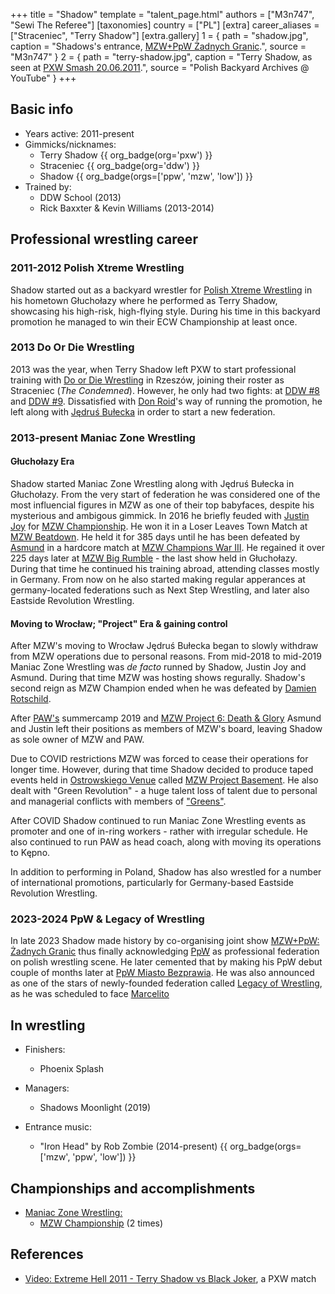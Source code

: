 +++
title = "Shadow"
template = "talent_page.html"
authors = ["M3n747", "Sewi The Referee"]
[taxonomies]
country = ["PL"]
[extra]
career_aliases = ["Straceniec", "Terry Shadow"]
[extra.gallery]
1 = { path = "shadow.jpg", caption = "Shadows's entrance, [MZW+PpW Żadnych Granic](@/e/ppw/2023-09-23-ppw_mzw-zadnych-granic.md).", source = "M3n747" }
2 = { path = "terry-shadow.jpg", caption = "Terry Shadow, as seen at [PXW Smash 20.06.2011](@/e/pxw/2011-06-20-pxw-smash.md).", source = "Polish Backyard Archives @ YouTube" }
+++


## Basic info
* Years active: 2011-present
* Gimmicks/nicknames:
  - Terry Shadow {{ org_badge(org='pxw') }}
  - Straceniec {{ org_badge(org='ddw') }}
  - Shadow {{ org_badge(orgs=['ppw', 'mzw', 'low']) }}
* Trained by:
  - DDW School (2013)
  - Rick Baxxter & Kevin Williams (2013-2014)
 
## Professional wrestling career

### 2011-2012 Polish Xtreme Wrestling
Shadow started out as a backyard wrestler for [Polish Xtreme Wrestling](@/o/pxw.md) in his hometown Głuchołazy where he performed as Terry Shadow, showcasing his high-risk, high-flying style. During his time in this backyard promotion he managed to win their ECW Championship at least once.

### 2013 Do Or Die Wrestling

2013 was the year, when Terry Shadow left PXW to start professional training with [Do or Die Wrestling](@/o/ddw.md) in Rzeszów, joining their roster as Straceniec (_The Condemned_). However, he only had two fights: at [DDW #8](@/e/ddw/2013-08-17-ddw-8.md) and [DDW #9](@/e/ddw/2013-10-25-ddw-9.md).
Dissatisfied with [Don Roid](@/w/don-roid.md)'s way of running the promotion, he left along with [Jędruś Bułecka](@/w/jedrus-bulecka.md) in order to start a new federation.

### 2013-present Maniac Zone Wrestling 

#### Głuchołazy Era
Shadow started Maniac Zone Wrestling along with Jędruś Bułecka in Głuchołazy. From the very start of federation he was considered one of the most influencial figures in MZW as one of their top babyfaces, despite his mysterious and ambigous gimmick. 
In 2016 he briefly feuded with [Justin Joy](@/w/justin-joy.md) for [MZW Championship](@/c/mzw-championship.md). He won it in a Loser Leaves Town Match at [MZW Beatdown](@/e/mzw/2016-05-14-mzw-beatdown.md). He held it for 385 days until he has been defeated by [Asmund](@/w/asmund.md) in a hardcore match at [MZW Champions War III](@/e/mzw/2017-06-03-mzw-champions-war-3.md). He regained it over 225 days later at [MZW Big Rumble](@/e/mzw/2018-01-14-mzw-big-rumble.md) - the last show held in Głuchołazy.
During that time he continued his training abroad, attending classes mostly in Germany. From now on he also started making regular apperances at germany-located federations such as Next Step Wrestling, and later also Eastside Revolution Wrestling.

#### Moving to Wrocław; "Project" Era & gaining control 

After MZW's moving to Wrocław Jędruś Bułecka began to slowly withdraw from MZW operations due to personal reasons. From mid-2018 to mid-2019 Maniac Zone Wrestling was _de facto_ runned by Shadow, Justin Joy and Asmund. During that time MZW was hosting shows regurally.
Shadow's second reign as MZW Champion ended when he was defeated by [Damien Rotschild](@/e/mzw/2019-02-09-mzw-project-3-black-white.md).

After [PAW's](@/o/paw.md) summercamp 2019 and [MZW Project 6: Death & Glory](@/e/mzw/2019-08-24-mzw-project-6-death-and-glory.md) Asmund and Justin left their positions as members of MZW's board, leaving Shadow as sole owner of MZW and PAW. 

Due to COVID restrictions MZW was forced to cease their operations for longer time. However, during that time Shadow decided to produce taped events held in [Ostrowskiego Venue](@/v/ostrowskiego-wroclaw.md) called [MZW Project Basement](@/e/mzw/2021-03-18-mzw-project-basement-1.md). He also dealt with "Green Revolution" - a huge talent loss of talent due to personal and managerial conflicts with members of ["Greens"](@/a/the-greens.md).

After COVID Shadow continued to run Maniac Zone Wrestling events as promoter and one of in-ring workers - rather with irregular schedule. He also continued to run PAW as head coach, along with moving its operations to Kępno.

In addition to performing in Poland, Shadow has also wrestled for a number of international promotions, particularly for Germany-based Eastside Revolution Wrestling.

### 2023-2024 PpW & Legacy of Wrestling

In late 2023 Shadow made history by co-organising joint show [MZW+PpW: Żadnych Granic](@/e/ppw/2023-09-23-ppw_mzw-zadnych-granic.md) thus finally acknowledging [PpW](@/o/ppw.md) as professional federation on polish wrestling scene. He later cemented that by making his PpW debut couple of months later at [PpW Miasto Bezprawia](@/e/ppw/2024-02-10-ppw-miasto-bezprawia.md).
He was also announced as one of the stars of newly-founded federation called [Legacy of Wrestling](@/o/low.md), as he was scheduled to face [Marcelito](@/w/marcelito.md)

## In wrestling
* Finishers:
  - Phoenix Splash

* Managers:
  - Shadows Moonlight (2019)

* Entrance music:
  - "Iron Head" by Rob Zombie (2014-present) {{ org_badge(orgs=['mzw', 'ppw', 'low']) }}
 
## Championships and accomplishments

* [Maniac Zone Wrestling:](@/o/mzw.md)
  - [MZW Championship](@/c/mzw-championship.md) (2 times)

## References
* [Video: Extreme Hell 2011 - Terry Shadow vs Black Joker](https://www.youtube.com/watch?v=5uRpO2Viqlk), a PXW match
